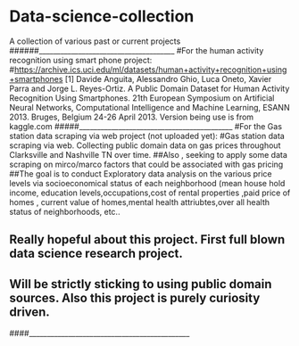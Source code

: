# Data-science-collection
A collection of various past or current projects
######______________________________________
#For the human activity recognition using smart phone project:
#https://archive.ics.uci.edu/ml/datasets/human+activity+recognition+using+smartphones [1] Davide Anguita, Alessandro Ghio, Luca Oneto, Xavier Parra and Jorge L. Reyes-Ortiz. A Public Domain Dataset for Human Activity Recognition Using Smartphones. 21th European Symposium on Artificial Neural Networks, Computational Intelligence and Machine Learning, ESANN 2013. Bruges, Belgium 24-26 April 2013. Version being use is from kaggle.com
#####___________________________________________
#For the Gas station data scraping via web project (not uploaded yet):
#Gas station data scraping via web. Collecting public domain data on gas prices throughout Clarksville  and Nashville TN over time.
##Also , seeking to apply some data scraping on  mirco/marco factors that could be associated with gas pricing
##The goal is to conduct Exploratory data analysis on the various price levels via socioeconomical status of each neighborhood (mean house hold income, education levels,occupations,cost of rental properties ,paid price of homes , current value of homes,mental health attriubtes,over all health status of neighborhoods, etc..
## Really hopeful about this project. First full blown data science research project.
## Will be strictly sticking to using public domain sources. Also this project is purely curiosity driven.
####_____________________________________________
